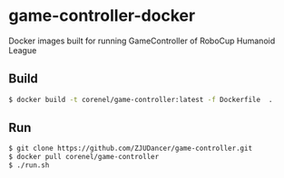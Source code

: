 # game-controller-docker
Docker images built for running GameController of RoboCup Humanoid League

## Build
```bash
$ docker build -t corenel/game-controller:latest -f Dockerfile  .
```

## Run
```bash
$ git clone https://github.com/ZJUDancer/game-controller.git
$ docker pull corenel/game-controller
$ ./run.sh
```
